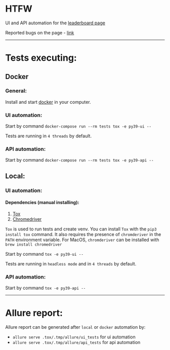 # HTFW
UI and API automation for the [leaderboard page](https://ru.wotblitz.com/ru/clans-leaderboard/)

Reported bugs on the page - [link](https://github.com/VladimirPodolyan/HTFW/issues)

---

# Tests executing:

## Docker
### General:
Install and start [docker](https://www.docker.com/) in your computer.

### UI automation:
Start by command `docker-compose run --rm tests tox -e py39-ui --`

Tests are running in `4 threads` by default.

### API automation:
Start by command `docker-compose run --rm tests tox -e py39-api --`

## Local:
### UI automation:
#### Dependencies (manual installing):
1. [Tox](https://pypi.org/project/tox/)
2. [Chromedriver](https://chromedriver.chromium.org/)

`Tox` is used to run tests and create venv.
You can install `Tox` with the `pip3 install tox` command.
It also requires the presence of `chromderiver` in the `PATH` environment variable.
For MacOS, `chromderiver` can be installed with `brew install chromedriver`

Start by command `tox -e py39-ui --`

Tests are running in `headless mode` and in `4 threads` by default.

### API automation:
Start by command `tox -e py39-api --`

---

# Allure report:
Allure report can be generated after `local` or `docker` automation by:
- `allure serve .tox/.tmp/allure/ui_tests` for ui automation
- `allure serve .tox/.tmp/allure/api_tests` for api automation
